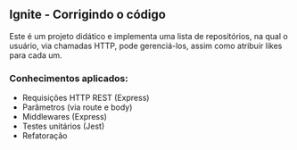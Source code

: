 ## Ignite - Corrigindo o código

Este é um projeto didático e implementa uma lista de repositórios, na qual o usuário, via chamadas HTTP, pode gerenciá-los, assim como atribuir likes para cada um.

### Conhecimentos aplicados:
- Requisições HTTP REST (Express)
- Parâmetros (via route e body)
- Middlewares (Express)
- Testes unitários (Jest)
- Refatoração